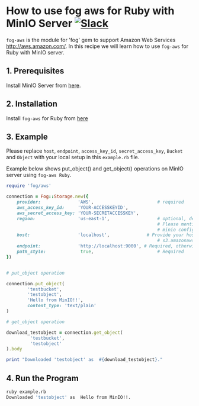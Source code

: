 # How to use fog aws for Ruby with MinIO Server [![Slack](https://slack.min.io/slack?type=svg)](https://slack.min.io)

`fog-aws` is the module for 'fog' gem to support Amazon Web Services <http://aws.amazon.com/>.
In this recipe we will learn how to use `fog-aws` for Ruby with MinIO server.

## 1. Prerequisites

Install MinIO Server from [here](https://docs.min.io/docs/minio-quickstart-guide).

## 2. Installation

Install `fog-aws` for Ruby from  [here](https://github.com/fog/fog-aws)

## 3. Example

Please replace ``host``, ``endpoint``, ``access_key_id``, ``secret_access_key``, ``Bucket`` and ``Object`` with your local setup in this ``example.rb`` file.

Example below shows put_object() and get_object() operations on MinIO server using `fog-aws Ruby`.

```ruby
require 'fog/aws'

connection = Fog::Storage.new({
    provider:              'AWS',                        # required
    aws_access_key_id:     'YOUR-ACCESSKEYID',
    aws_secret_access_key: 'YOUR-SECRETACCESSKEY',
    region:                'us-east-1',                  # optional, defaults to 'us-east-1',
                                                         # Please mention other regions if you have changed
                                                         # minio configuration
    host:                  'localhost',              # Provide your host name here, otherwise fog-aws defaults to
                                                         # s3.amazonaws.com
    endpoint:              'http://localhost:9000', # Required, otherwise defaults to nil
    path_style:         	true,                        # Required
})


# put_object operation

connection.put_object(
        'testbucket',
        'testobject',
        'Hello from MinIO!!',
        content_type: 'text/plain'
)

# get_object operation

download_testobject = connection.get_object(
         'testbucket',
         'testobject'
).body

print "Downloaded 'testobject' as  #{download_testobject}."
```

## 4. Run the Program

```sh
ruby example.rb
Downloaded 'testobject' as  Hello from MinIO!!.
```
